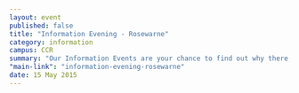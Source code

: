 ```yaml
---
layout: event
published: false
title: "Information Evening - Rosewarne"
category: information
campus: CCR
summary: "Our Information Events are your chance to find out why there, more for you at Duchy College"
"main-link": "information-evening-rosewarne"
date: 15 May 2015
---
```


